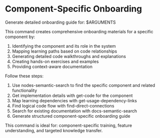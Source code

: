 # Component-Specific Onboarding
Generate detailed onboarding guide for: $ARGUMENTS

This command creates comprehensive onboarding materials for a specific component by:
1. Identifying the component and its role in the system
2. Mapping learning paths based on code relationships
3. Generating detailed code walkthroughs and explanations
4. Creating hands-on exercises and examples
5. Providing context-aware documentation

Follow these steps:
1. Use nodes-semantic-search to find the specific component and related functionality
2. Get implementation details with get-code for the component
3. Map learning dependencies with get-usage-dependency-links
4. Find logical code flow with find-direct-connections
5. Search for existing documentation with docs-semantic-search
6. Generate structured component-specific onboarding guide

This command is ideal for: component-specific training, feature understanding, and targeted knowledge transfer.